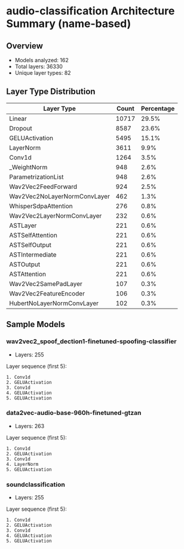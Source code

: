 # audio-classification Architecture Summary (name-based)

## Overview
- Models analyzed: 162
- Total layers: 36330
- Unique layer types: 82

## Layer Type Distribution
| Layer Type | Count | Percentage |
|-----------|-------|------------|
| Linear | 10717 | 29.5% |
| Dropout | 8587 | 23.6% |
| GELUActivation | 5495 | 15.1% |
| LayerNorm | 3611 | 9.9% |
| Conv1d | 1264 | 3.5% |
| _WeightNorm | 948 | 2.6% |
| ParametrizationList | 948 | 2.6% |
| Wav2Vec2FeedForward | 924 | 2.5% |
| Wav2Vec2NoLayerNormConvLayer | 462 | 1.3% |
| WhisperSdpaAttention | 276 | 0.8% |
| Wav2Vec2LayerNormConvLayer | 232 | 0.6% |
| ASTLayer | 221 | 0.6% |
| ASTSelfAttention | 221 | 0.6% |
| ASTSelfOutput | 221 | 0.6% |
| ASTIntermediate | 221 | 0.6% |
| ASTOutput | 221 | 0.6% |
| ASTAttention | 221 | 0.6% |
| Wav2Vec2SamePadLayer | 107 | 0.3% |
| Wav2Vec2FeatureEncoder | 106 | 0.3% |
| HubertNoLayerNormConvLayer | 102 | 0.3% |

## Sample Models

### wav2vec2_spoof_dection1-finetuned-spoofing-classifier
- Layers: 255

Layer sequence (first 5):
```
1. Conv1d
2. GELUActivation
3. Conv1d
4. GELUActivation
5. GELUActivation
```

### data2vec-audio-base-960h-finetuned-gtzan
- Layers: 263

Layer sequence (first 5):
```
1. Conv1d
2. GELUActivation
3. Conv1d
4. LayerNorm
5. GELUActivation
```

### soundclassification
- Layers: 255

Layer sequence (first 5):
```
1. Conv1d
2. GELUActivation
3. Conv1d
4. GELUActivation
5. GELUActivation
```